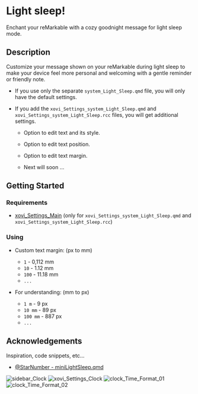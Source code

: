 # Light sleep!
Enchant your reMarkable with a cozy goodnight message for light sleep mode.


## Description
Customize your message shown on your reMarkable during light sleep to make your device feel more personal and welcoming with a gentle reminder or friendly note.

* If you use only the separate ```system_Light_Sleep.qmd``` file, you will only have the default settings.

* If you add the ```xovi_Settings_system_Light_Sleep.qmd``` and ```xovi_Settings_system_Light_Sleep.rcc``` files, you will get additional settings.
  - Option to edit text and its style.
  - Option to edit text position.
  - Option to edit text margin.

  - Next will soon ...

## Getting Started


### Requirements
* [xovi_Settings_Main](https://github.com/PepikVaio/reMarkable_Xovi_Extensions/tree/main/xovi_Settings_Main) (only for ```xovi_Settings_system_Light_Sleep.qmd``` and ```xovi_Settings_system_Light_Sleep.rcc```)


### Using
* Custom text margin: (px to mm)
  - ```1``` - 0,112 mm
  - ```10``` - 1.12 mm  
  - ```100``` - 11.18 mm  
  - ```...```

* For understanding: (mm to px)
  - ```1 m``` - 9 px
  - ```10 mm``` - 89 px
  - ```100 mm``` - 887 px
  - ```...```


## Acknowledgements

Inspiration, code snippets, etc...
* [@StarNumber - miniLightSleep.qmd](https://github.com/StarNumber12046/xovi-qmd-extensions/blob/main/miniLightSleep.qmd)


![sidebar_Clock](https://github.com/PepikVaio/reMarkable_Xovi_Extensions/blob/main/toolbar_Expand_Typing/.pictures/system_Light_Sleep_01.png?raw=true)
![xovi_Settings_Clock](https://github.com/PepikVaio/reMarkable_Xovi_Extensions/blob/main/toolbar_Expand_Typing/.pictures/system_Light_Sleep_02.png?raw=true)
![clock_Time_Format_01](https://github.com/PepikVaio/reMarkable_Xovi_Extensions/blob/main/toolbar_Expand_Typing/.pictures/system_Light_Sleep_03.png?raw=true)
![clock_Time_Format_02](https://github.com/PepikVaio/reMarkable_Xovi_Extensions/blob/main/toolbar_Expand_Typing/.pictures/system_Light_Sleep_04.png?raw=true)
